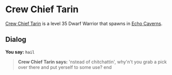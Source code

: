 # Crew Chief Tarin



[Crew Chief Tarin](/npc/153071) is a level 35 Dwarf Warrior that spawns in [Echo Caverns](/zone/153).



## Dialog

**You say:** `hail`



>**Crew Chief Tarin says:** 'nstead of chitchattin', why'n't you grab a pick over there and put yerself to some use?
end
